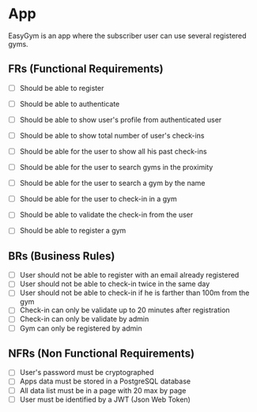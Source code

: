 # App

EasyGym is an app where the subscriber user can use several registered gyms.

## FRs (Functional Requirements)

- [ ] Should be able to register
- [ ] Should be able to authenticate
- [ ] Should be able to show user's profile from authenticated user
- [ ] Should be able to show total number of user's check-ins
- [ ] Should be able for the user to show all his past check-ins
- [ ] Should be able for the user to search gyms in the proximity
- [ ] Should be able for the user to search a gym by the name
- [ ] Should be able for the user to check-in in a gym
- [ ] Should be able to validate the check-in from the user
- [ ] Should be able to register a gym


## BRs (Business Rules)

- [ ] User should not be able to register with an email already registered
- [ ] User should not be able to check-in twice in the same day
- [ ] User should not be able to check-in if he is farther than 100m from the gym
- [ ] Check-in can only be validate up to 20 minutes after registration
- [ ] Check-in can only be validate by admin
- [ ] Gym can only be registered by admin

## NFRs (Non Functional Requirements)
- [ ] User's password must be cryptographed
- [ ] Apps data must be stored in a PostgreSQL database
- [ ] All data list must be in a page with 20 max by page
- [ ] User must be identified by a JWT (Json Web Token)